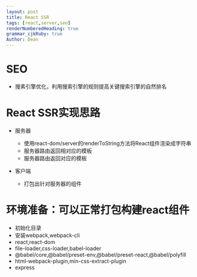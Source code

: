 ```yaml
---
layout: post
title: React SSR
tags: [react,server,seo]
renderNumberedHeading: true
grammar_cjkRuby: true
Author: Dean
---
```



# SEO
- 搜素引擎优化，利用搜索引擎的规则提高关键搜索引擎的自然排名
  
 # React SSR实现思路
 - 服务器
	  - 使用react-dom/server的renderToString方法将React组件渲染成字符串
	  - 服务器路由返回相对应的模板
	  - 服务器路由返回对应的模板
	    
- 客户端
	-  打包出针对服务器的组件
# 环境准备：可以正常打包构建react组件
 - 初始化目录
 - 安装webpack,webpack-cli
 - react,react-dom
 - file-loader,css-loader,babel-loader
 - @babel/core,@babel/preset-env,@babel/preset-react,@babel/polyfill
 - html-webpack-plugin,min-css-extract-plugin
 - express